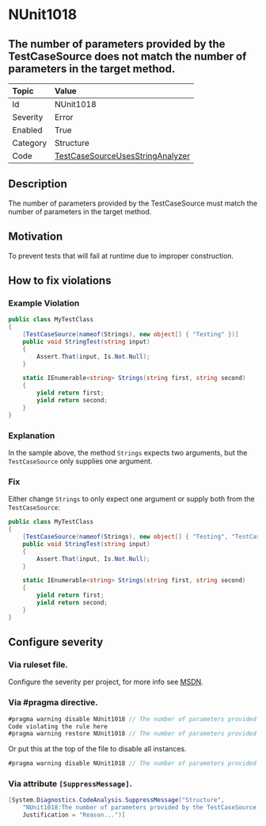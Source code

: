 # NUnit1018

## The number of parameters provided by the TestCaseSource does not match the number of parameters in the target method.

| Topic    | Value
| :--      | :--
| Id       | NUnit1018
| Severity | Error
| Enabled  | True
| Category | Structure
| Code     | [TestCaseSourceUsesStringAnalyzer](https://github.com/nunit/nunit.analyzers/blob/master/src/nunit.analyzers/TestCaseSourceUsage/TestCaseSourceUsesStringAnalyzer.cs)

## Description

The number of parameters provided by the TestCaseSource must match the number of parameters in the target method.

## Motivation

To prevent tests that will fail at runtime due to improper construction.

## How to fix violations

### Example Violation

```csharp
public class MyTestClass
{
    [TestCaseSource(nameof(Strings), new object[] { "Testing" })]
    public void StringTest(string input)
    {
        Assert.That(input, Is.Not.Null);
    }

    static IEnumerable<string> Strings(string first, string second)
    {
        yield return first;
        yield return second;
    }
}
```

### Explanation

In the sample above, the method `Strings` expects two arguments, but the `TestCaseSource` only supplies one argument.

### Fix

Either change `Strings` to only expect one argument or supply both from the `TestCaseSource`:

```csharp
public class MyTestClass
{
    [TestCaseSource(nameof(Strings), new object[] { "Testing", "TestCaseSource" })]
    public void StringTest(string input)
    {
        Assert.That(input, Is.Not.Null);
    }

    static IEnumerable<string> Strings(string first, string second)
    {
        yield return first;
        yield return second;
    }
}
```

<!-- start generated config severity -->
## Configure severity

### Via ruleset file.

Configure the severity per project, for more info see [MSDN](https://msdn.microsoft.com/en-us/library/dd264949.aspx).

### Via #pragma directive.

```csharp
#pragma warning disable NUnit1018 // The number of parameters provided by the TestCaseSource does not match the number of parameters in the target method.
Code violating the rule here
#pragma warning restore NUnit1018 // The number of parameters provided by the TestCaseSource does not match the number of parameters in the target method.
```

Or put this at the top of the file to disable all instances.

```csharp
#pragma warning disable NUnit1018 // The number of parameters provided by the TestCaseSource does not match the number of parameters in the target method.
```

### Via attribute `[SuppressMessage]`.

```csharp
[System.Diagnostics.CodeAnalysis.SuppressMessage("Structure",
    "NUnit1018:The number of parameters provided by the TestCaseSource does not match the number of parameters in the target method.",
    Justification = "Reason...")]
```
<!-- end generated config severity -->
